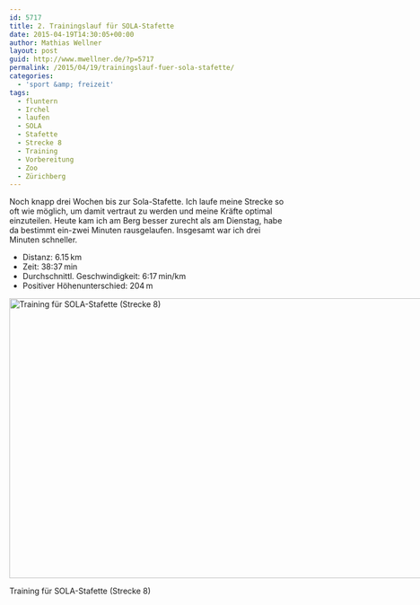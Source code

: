 ```yaml
---
id: 5717
title: 2. Trainingslauf für SOLA-Stafette
date: 2015-04-19T14:30:05+00:00
author: Mathias Wellner
layout: post
guid: http://www.mwellner.de/?p=5717
permalink: /2015/04/19/trainingslauf-fuer-sola-stafette/
categories:
  - 'sport &amp; freizeit'
tags:
  - fluntern
  - Irchel
  - laufen
  - SOLA
  - Stafette
  - Strecke 8
  - Training
  - Vorbereitung
  - Zoo
  - Zürichberg
---
```

Noch knapp drei Wochen bis zur Sola-Stafette. Ich laufe meine Strecke so oft wie möglich, um damit vertraut zu werden und meine Kräfte optimal einzuteilen. Heute kam ich am Berg besser zurecht als am Dienstag, habe da bestimmt ein-zwei Minuten rausgelaufen. Insgesamt war ich drei Minuten schneller. 

  * Distanz: 6.15&thinsp;km
  * Zeit: 38:37&thinsp;min
  * Durchschnittl. Geschwindigkeit: 6:17&thinsp;min/km
  * Positiver Höhenunterschied: 204&thinsp;m

<div id="attachment_5718" style="width: 1010px" class="wp-caption aligncenter">
  <img src="/wp-uploads/2015/04/sola81.jpg" alt="Training für SOLA-Stafette (Strecke 8)" width="1000" height="499" class="size-full wp-image-5718" srcset="http://www.mwellner.de/wp-uploads/2015/04/sola81.jpg 1000w, http://www.mwellner.de/wp-uploads/2015/04/sola81-350x174.jpg 350w, http://www.mwellner.de/wp-uploads/2015/04/sola81-250x124.jpg 250w, http://www.mwellner.de/wp-uploads/2015/04/sola81-150x74.jpg 150w" sizes="(max-width: 1000px) 100vw, 1000px" />
  
  <p class="wp-caption-text">
    Training für SOLA-Stafette (Strecke 8)
  </p>
</div>